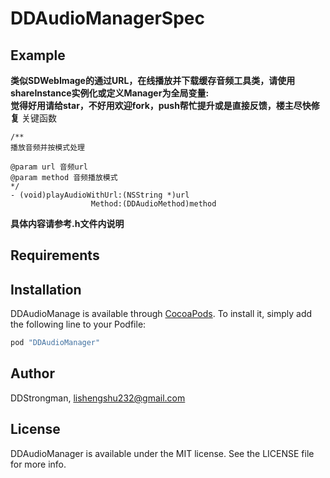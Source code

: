 # DDAudioManagerSpec


## Example
**类似SDWebImage的通过URL，在线播放并下载缓存音频工具类，请使用shareInstance实例化或定义Manager为全局变量:**<br>
**觉得好用请给star，不好用欢迎fork，push帮忙提升或是直接反馈，楼主尽快修复**
关键函数 <br>
```
/**
播放音频并按模式处理

@param url 音频url
@param method 音频播放模式
*/
- (void)playAudioWithUrl:(NSString *)url
                  Method:(DDAudioMethod)method 
```
**具体内容请参考.h文件内说明**

## Requirements

## Installation

DDAudioManage is available through [CocoaPods](http://cocoapods.org). To install
it, simply add the following line to your Podfile:

```ruby
pod "DDAudioManager"
```

## Author

DDStrongman, lishengshu232@gmail.com

## License

DDAudioManager is available under the MIT license. See the LICENSE file for more info.
